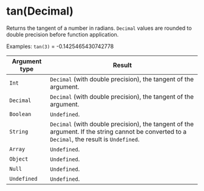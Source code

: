 # tan\(Decimal\)<a name="math-tan"></a>

Returns the tangent of a number in radians\. `Decimal` values are rounded to double precision before function application\.

Examples: `tan(3)` = \-0\.1425465430742778


| Argument type | Result | 
| --- | --- | 
|  `Int`  |  `Decimal` \(with double precision\), the tangent of the argument\.  | 
|  `Decimal`  |  `Decimal` \(with double precision\), the tangent of the argument\.  | 
|  `Boolean`  |  `Undefined`\.  | 
|  `String`  |  `Decimal` \(with double precision\), the tangent of the argument\. If the string cannot be converted to a `Decimal`, the result is `Undefined`\.  | 
|  `Array`  |  `Undefined`\.  | 
|  `Object`  |  `Undefined`\.  | 
|  `Null`  |  `Undefined`\.  | 
|  `Undefined`  |  `Undefined`\.  | 